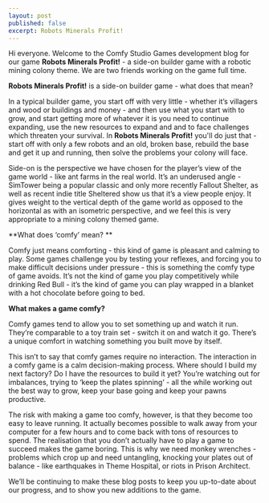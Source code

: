 ```yaml
---
layout: post
published: false
excerpt: Robots Minerals Profit!
---
```


Hi everyone. Welcome to the Comfy Studio Games development blog for our game **Robots Minerals Profit!** - a side-on builder game with a robotic mining colony theme. We are two friends working on the game full time. 

**Robots Minerals Profit!** is a side-on builder game - what does that mean?

In a typical builder game, you start off with very little - whether it’s villagers and wood or buildings and money - and then use what you start with to grow, and start getting more of whatever it is you need to continue expanding, use the new resources to expand and and to face challenges which threaten your survival. In **Robots Minerals Profit!** you'll do just that - start off with only a few robots and an old, broken base, rebuild the base and get it up and running, then solve the problems your colony will face.

Side-on is the perspective we have chosen for the player’s view of the game world - like ant farms in the real world. It’s an underused angle - SimTower being a popular classic and only more recently Fallout Shelter, as well as recent indie title Sheltered show us that it’s a view people enjoy. It gives weight to the vertical depth of the game world as opposed to the horizontal as with an isometric perspective, and we feel this is very appropriate to a mining colony themed game.

**What does ‘comfy’ mean? **

Comfy just means comforting - this kind of game is pleasant and calming to play. Some games challenge you by testing your reflexes, and forcing you to make difficult decisions under pressure - this is something the comfy type of game avoids. It’s not the kind of game you play competitively while drinking Red Bull - it’s the kind of game you can play wrapped in a blanket with a hot chocolate before going to bed.

**What makes a game comfy?**

Comfy games tend to allow you to set something up and watch it run. They’re comparable to a toy train set - switch it on and watch it go. There’s a unique comfort in watching something you built move by itself.

This isn’t to say that comfy games require no interaction. The interaction in a comfy game is a calm decision-making process. Where should I build my next factory? Do I have the resources to build it yet? You’re watching out for imbalances, trying to ‘keep the plates spinning’ - all the while working out the best way to grow, keep your base going and keep your pawns productive.

The risk with making a game too comfy, however, is that they become too easy to leave running. It actually becomes possible to walk away from your computer for a few hours and to come back with tons of resources to spend. The realisation that you don’t actually have to play a game to succeed makes the game boring. This is why we need monkey wrenches - problems which crop up and need untangling, knocking your plates out of balance - like earthquakes in Theme Hospital, or riots in Prison Architect.

We’ll be continuing to make these blog posts to keep you up-to-date about our progress, and to show you new additions to the game.